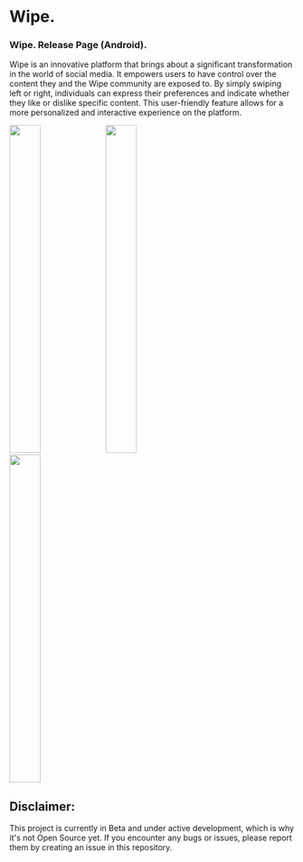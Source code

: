 # Wipe.
### Wipe. Release Page (Android).
Wipe is an innovative platform that brings about a significant transformation in the world of social media. It empowers users to have control over the content they and the Wipe community are exposed to. By simply swiping left or right, individuals can express their preferences and indicate whether they like or dislike specific content. This user-friendly feature allows for a more personalized and interactive experience on the platform.

 
<img src="https://github.com/user-attachments/assets/9589d9c1-7e29-46d8-afda-2ff77f31a2dc" width="33%" height="580">
<img src="https://github.com/user-attachments/assets/91e9aa97-9fcb-460e-b6e8-f55831586dda" width="33%" height="580">
<img src="https://github.com/user-attachments/assets/0641e4cc-ffb7-44ae-891f-290d3513327c" width="33%" height="580">





## Disclaimer:

This project is currently in Beta and under active development, which is why it's not Open Source yet. 
If you encounter any bugs or issues, please report them by creating an issue in this repository.

